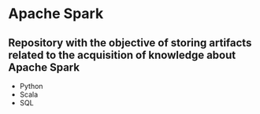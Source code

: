 # Apache Spark
## Repository with the objective of storing artifacts related to the acquisition of knowledge about Apache Spark
 - Python
 - Scala
 - SQL
